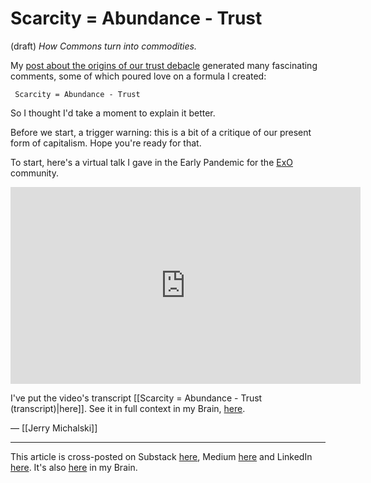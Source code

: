# Scarcity = Abundance - Trust
(draft) 
*How Commons turn into commodities.*

My [post about the origins of our trust debacle](https://www.linkedin.com/pulse/my-story-trust-jerry-michalski-gzvoc/) generated many fascinating comments, some of which poured love on a formula I created: 

     Scarcity = Abundance - Trust

So I thought I'd take a moment to explain it better. 

Before we start, a trigger warning: this is a bit of a critique of our present form of capitalism. Hope you're ready for that. 

To start, here's a virtual talk I gave in the Early Pandemic for the [ExO](https://web.openexo.com/begin-your-transformation/) community. 

<iframe width="560" height="315" src="https://www.youtube.com/embed/rlo8d7F5hdo?si=MGniLSSoAI9W2oHQ" title="YouTube video player" frameborder="0" allow="accelerometer; autoplay; clipboard-write; encrypted-media; gyroscope; picture-in-picture; web-share" referrerpolicy="strict-origin-when-cross-origin" allowfullscreen></iframe>

I've put the video's transcript [[Scarcity = Abundance - Trust (transcript)|here]]. See it in full context in my Brain, [here](https://bra.in/4p6QZP). 

— [[Jerry Michalski]]

--- 
This article is cross-posted on Substack [here](), Medium [here]() and LinkedIn [here](). It's also [here]() in my Brain. 
